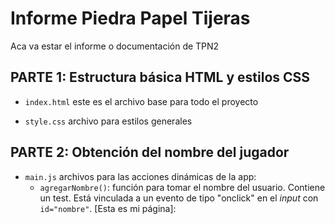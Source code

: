 # Informe Piedra Papel Tijeras

Aca va estar el informe o documentación de TPN2

## PARTE 1: Estructura básica HTML y estilos CSS
* `index.html` este es el archivo base para todo el proyecto

* `style.css` archivo para estilos generales

## PARTE 2: Obtención del nombre del jugador
* `main.js` archivos para las acciones dinámicas de la app:
    * `agregarNombre()`: función para tomar el nombre del usuario. Contiene un test. Está vinculada a un evento de tipo "onclick" en el *input* con `id="nombre"`.
[Esta es mi página]: 